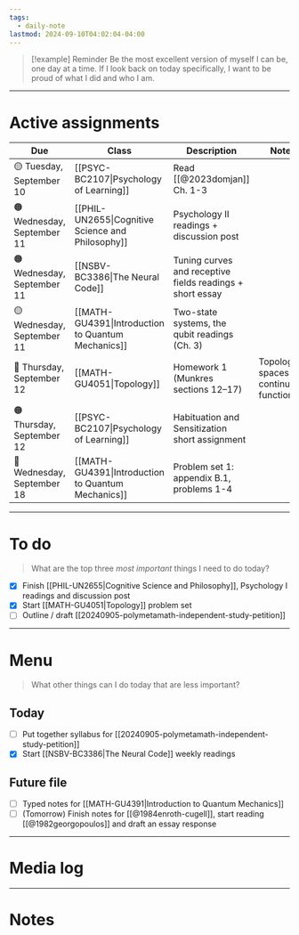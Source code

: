 ```yaml
---
tags:
  - daily-note
lastmod: 2024-09-10T04:02:04-04:00
---
```

>[!example] Reminder
>Be the most excellent version of myself I can be, one day at a time. If I look back on today specifically, I want to be proud of what I did and who I am.

---
# Active assignments

| Due                        | Class                                              | Description                                               | Notes                                       |
| -------------------------- | -------------------------------------------------- | --------------------------------------------------------- | ------------------------------------------- |
| 🟡 Tuesday, September 10   | [[PSYC-BC2107\|Psychology of Learning]]            | Read [[@2023domjan]] Ch. 1-3                              |                                             |
| 🟠 Wednesday, September 11 | [[PHIL-UN2655\|Cognitive Science and Philosophy]]  | Psychology II readings + discussion post                  |                                             |
| 🟠 Wednesday, September 11 | [[NSBV-BC3386\|The Neural Code]]                   | Tuning curves and receptive fields readings + short essay |                                             |
| 🟡 Wednesday, September 11 | [[MATH-GU4391\|Introduction to Quantum Mechanics]] | Two-state systems, the qubit readings (Ch. 3)             |                                             |
| 🔴 Thursday, September 12  | [[MATH-GU4051\|Topology]]                          | Homework 1 (Munkres sections 12–17)                       | Topological spaces and continuous functions |
| 🟠 Thursday, September 12  | [[PSYC-BC2107\|Psychology of Learning]]            | Habituation and Sensitization short assignment            |                                             |
| 🔴 Wednesday, September 18 | [[MATH-GU4391\|Introduction to Quantum Mechanics]] | Problem set 1: appendix B.1, problems 1-4                 |                                             |

---
# To do

> What are the top three *most important* things I need to do today?

- [x] Finish [[PHIL-UN2655|Cognitive Science and Philosophy]], Psychology I readings and discussion post
- [x] Start [[MATH-GU4051|Topology]] problem set
- [ ] Outline / draft [[20240905-polymetamath-independent-study-petition]]

----
# Menu

> What other things can I do today that are less important?
## Today

- [ ] Put together syllabus for [[20240905-polymetamath-independent-study-petition]]
- [x] Start [[NSBV-BC3386|The Neural Code]] weekly readings

## Future file

- [ ] Typed notes for [[MATH-GU4391|Introduction to Quantum Mechanics]]
- [ ] (Tomorrow) Finish notes for [[@1984enroth-cugell]], start reading [[@1982georgopoulos]] and draft an essay response

---
# Media log

---
# Notes
